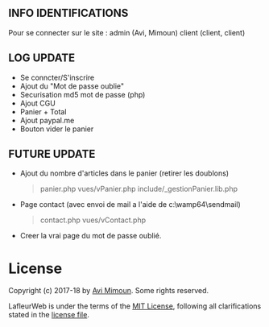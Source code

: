 INFO IDENTIFICATIONS
---------------------
Pour se connecter sur le site : 
admin (Avi, Mimoun)
client (client, client)

LOG UPDATE 
---------------------
 *  Se conncter/S'inscrire
 * 	Ajout du "Mot de passe oublie"
 *  Securisation md5 mot de passe (php)
 *  Ajout CGU
 *  Panier + Total
 *  Ajout paypal.me
 *	Bouton vider le panier

FUTURE UPDATE 
---------------------
 *  Ajout du nombre d'articles dans le panier (retirer les doublons)
 	> panier.php
 	> vues/vPanier.php
 	> include/_gestionPanier.lib.php
 *  Page contact (avec envoi de mail a l'aide de c:\wamp64\sendmail)
  	> contact.php
  	> vues/vContact.php
 * 	Creer la vrai page du mot de passe oublié.

 # License

Copyright (c) 2017-18 by [Avi Mimoun](mailto:contact@avim.eu).
Some rights reserved.

LafleurWeb is under the terms of the [MIT License](https://wikipedia.org/wiki/MIT_License), following all clarifications stated in the [license file](https://raw.githubusercontent.com/av1m/Project/master/LafleurWeb/LICENSE).

